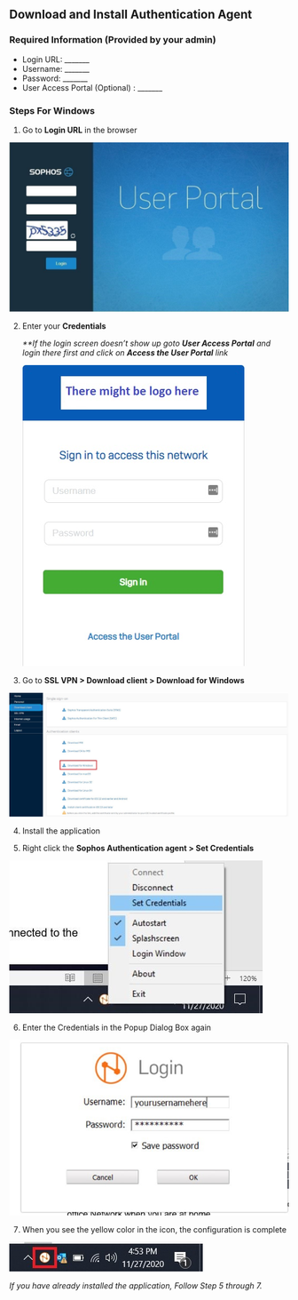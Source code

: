 ## Download and Install Authentication Agent

### Required Information (Provided by your admin)

- Login URL: _______
- Username: _______
- Password: _______
- User Access Portal (Optional) : _______

### Steps For Windows

1.	Go to **Login URL** in the browser

![Login Screen](https://raw.githubusercontent.com/mkshgh/Sophos/main/images/Users/Download%20and%20Install%20Authentication%20Agenet/1.Login_portal.jpg)

2.	Enter your **Credentials**

    *\*\*If the login screen doesn’t show up goto  **User Access Portal** and login there first and click on **Access the User Portal** link* 
    
    ![User Access Portal](https://raw.githubusercontent.com/mkshgh/Sophos/main/images/Users/Download%20and%20Install%20Authentication%20Agenet/2-1.User_Access_Portal.jpg)


3.	Go to **SSL VPN > Download client > Download for Windows**

![Download Page](https://raw.githubusercontent.com/mkshgh/Sophos/main/images/Users/Download%20and%20Install%20Authentication%20Agenet/2.Authentication_Agent_download.jpg)

4.	Install the application 
 
5.	Right click the **Sophos Authentication agent >  Set Credentials**
 
![Popup Box](https://raw.githubusercontent.com/mkshgh/Sophos/main/images/Users/Download%20and%20Install%20Authentication%20Agenet/3.Set_Credentials_Authentication_Agent.jpg)

6.	Enter the Credentials in the Popup Dialog Box again  

![Enter username and Password](https://github.com/mkshgh/Sophos/blob/main/images/Users/Download%20and%20Install%20Authentication%20Agenet/4.Enter_username_password.jpg)

7.	When you see the yellow color in the icon, the configuration is complete
 
![Login Success](https://raw.githubusercontent.com/mkshgh/Sophos/main/images/Users/Download%20and%20Install%20Authentication%20Agenet/5.Successful_connection.jpg)

*If you have already installed the application, Follow Step 5 through 7.*
